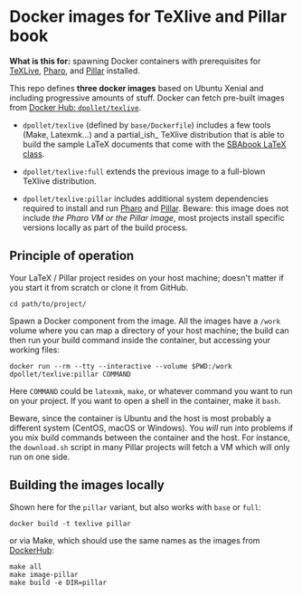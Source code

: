 # Docker images for TeXlive and Pillar book

**What is this for:** spawning Docker containers with prerequisites
for [TeXLive][], [Pharo][], and [Pillar][] installed.

This repo defines **three docker images** based on Ubuntu Xenial and including
progressive amounts of stuff. Docker can fetch pre-built images
from [Docker Hub: `dpollet/texlive`][dockerhub].

- `dpollet/texlive` (defined by `base/Dockerfile`) includes a few tools (Make,
  Latexmk…) and a partial_ish_ TeXlive distribution that is able to build the
  sample LaTeX documents that come with the [SBAbook LaTeX class][sbabook].

- `dpollet/texlive:full` extends the previous image to a full-blown TeXlive
  distribution.

- `dpollet/texlive:pillar` includes additional system dependencies required to
  install and run [Pharo][] and [Pillar][]. Beware: this image does not include
  *the Pharo VM or the Pillar image*, most projects install specific versions
  locally as part of the build process.


## Principle of operation

Your LaTeX / Pillar project resides on your host machine; doesn't matter if you
start it from scratch or clone it from GitHub.

    cd path/to/project/

Spawn a Docker component from the image. All the images have a `/work` volume
where you can map a directory of your host machine; the build can then run your
build command inside the container, but accessing your working files:

    docker run --rm --tty --interactive --volume $PWD:/work dpollet/texlive:pillar COMMAND

Here `COMMAND` could be `latexmk`, `make`, or whatever command you want to run
on your project. If you want to open a shell in the container, make it `bash`.

Beware, since the container is Ubuntu and the host is most probably a different
system (CentOS, macOS or Windows). You *will* run into problems if you mix build
commands between the container and the host. For instance, the `download.sh`
script in many Pillar projects will fetch a VM which will only run on one side.


## Building the images locally

Shown here for the `pillar` variant, but also works with `base` or `full`:

    docker build -t texlive pillar

or via Make, which should use the same names as the images from [DockerHub][]:

    make all
    make image-pillar
    make build -e DIR=pillar

[sbabook]: https://github.com/cdlm/sbabook
[sba]: https://github.com/SquareBracketAssociates

[dockerhub]: https://hub.docker.com/r/dpollet/texlive/
[texlive]: http://tug.org/texlive
[pharo]: http://pharo.org
[pillar]: https://github.com/pillar-markup
